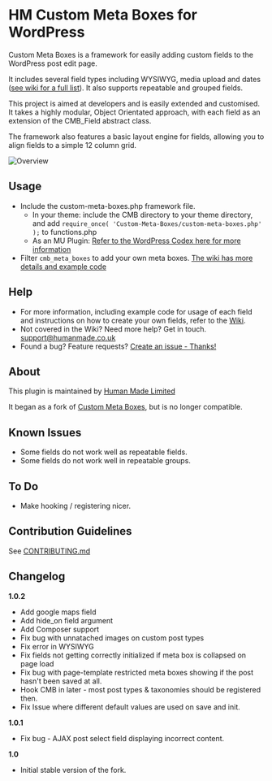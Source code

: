 # HM Custom Meta Boxes for WordPress

Custom Meta Boxes is a framework for easily adding custom fields  to the WordPress post edit page.

It includes several field types including WYSIWYG, media upload and dates ([see wiki for a full list](https://github.com/humanmade/Custom-Meta-Boxes/wiki)). It also supports repeatable and grouped fields.

This project is aimed at developers and is easily extended and customised. It takes a highly modular, Object Orientated approach, with each field as an extension of the CMB_Field abstract class.

The framework also features a basic layout engine for fields, allowing you to align fields to a simple 12 column grid.

![Overview](https://f.cloud.github.com/assets/494927/386456/1ea0d6f6-a6a7-11e2-88ab-ce6497c2b757.png)

## Usage

* Include the custom-meta-boxes.php framework file.
  * In your theme: include the CMB directory to your theme directory, and add `require_once( 'Custom-Meta-Boxes/custom-meta-boxes.php' );` to functions.php
  * As an MU Plugin: [Refer to the WordPress Codex here for more information](http://codex.wordpress.org/Must_Use_Plugins)
* Filter `cmb_meta_boxes` to add your own meta boxes. [The wiki has more details and example code](https://github.com/humanmade/Custom-Meta-Boxes/wiki/Create-a-Meta-Box)

## Help

* For more information, including example code for usage of each field and instructions on how to create your own fields, refer to the [Wiki](https://github.com/humanmade/Custom-Meta-Boxes/wiki/).
* Not covered in the Wiki? Need more help? Get in touch. support@humanmade.co.uk
* Found a bug? Feature requests? [Create an issue - Thanks!](https://github.com/humanmade/Custom-Meta-Boxes/issues/new)

## About

This plugin is maintained by [Human Made Limited](http://hmn.md)

It began as a fork of [Custom Meta Boxes](https://github.com/jaredatch/Custom-Metaboxes-and-Fields-for-WordPress), but is no longer compatible.

## Known Issues
* Some fields do not work well as repeatable fields.
* Some fields do not work well in repeatable groups.

## To Do
* Make hooking / registering nicer.

## Contribution Guidelines ##

See [CONTRIBUTING.md](https://github.com/humanmade/Custom-Meta-Boxes/blob/master/CONTRIBUTING.md)

## Changelog ##

**1.0.2**
* Add google maps field
* Add hide_on field argument
* Add Composer support
* Fix bug with unnatached images on custom post types
* Fix error in WYSIWYG
* Fix fields not getting correctly initialized if meta box is collapsed on page load
* Fix bug with page-template restricted meta boxes showing if the post hasn't been saved at all.
* Hook CMB in later - most post types & taxonomies should be registered then.
* Fix Issue where different default values are used on save and init.

**1.0.1**
* Fix bug - AJAX post select field displaying incorrect content.

**1.0**
* Initial stable version of the fork.
